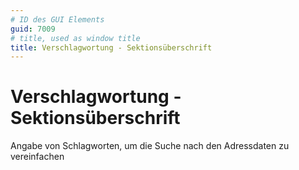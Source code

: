 ```yaml
---
# ID des GUI Elements
guid: 7009
# title, used as window title
title: Verschlagwortung - Sektionsüberschrift
---
```


# Verschlagwortung - Sektionsüberschrift

Angabe von Schlagworten, um die Suche nach den Adressdaten zu vereinfachen

